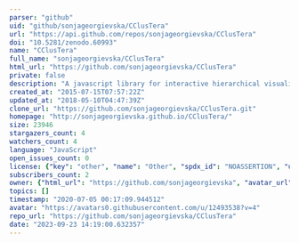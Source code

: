 ```yaml
---
parser: "github"
uid: "github/sonjageorgievska/CClusTera"
url: "https://api.github.com/repos/sonjageorgievska/CClusTera"
doi: "10.5281/zenodo.60993"
name: "CClusTera"
full_name: "sonjageorgievska/CClusTera"
html_url: "https://github.com/sonjageorgievska/CClusTera"
private: false
description: "A javascript library for interactive hierarchical visualization of 3D points (suitable for large hierarchical datasets) . Based on graphosaurus.js (https://github.com/frewsxcv/graphosaurus), which runs on Three.js. "
created_at: "2015-07-15T07:57:22Z"
updated_at: "2018-05-10T04:47:39Z"
clone_url: "https://github.com/sonjageorgievska/CClusTera.git"
homepage: "http://sonjageorgievska.github.io/CClusTera/"
size: 23946
stargazers_count: 4
watchers_count: 4
language: "JavaScript"
open_issues_count: 0
license: {"key": "other", "name": "Other", "spdx_id": "NOASSERTION", "url": null, "node_id": "MDc6TGljZW5zZTA="}
subscribers_count: 2
owner: {"html_url": "https://github.com/sonjageorgievska", "avatar_url": "https://avatars0.githubusercontent.com/u/12493538?v=4", "login": "sonjageorgievska", "type": "User"}
topics: []
timestamp: "2020-07-05 00:17:09.944512"
avatar: "https://avatars0.githubusercontent.com/u/12493538?v=4"
repo_url: "https://github.com/sonjageorgievska/CClusTera"
date: "2023-09-23 14:19:00.632357"
---
```

